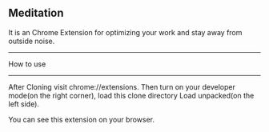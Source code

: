 Meditation
-----------------
It is an Chrome Extension for optimizing your work and stay away from outside noise.

__________
How to use
__________

After Cloning visit chrome://extensions. Then turn on your developer mode(on the right corner), load this clone directory Load unpacked(on the left side). 

You can see this extension on your browser.
